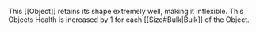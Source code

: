 This [[Object]] retains its shape extremely well, making it inflexible.
This Objects Health is increased by 1 for each [[Size#Bulk|Bulk]] of the Object.